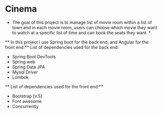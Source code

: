 # Cinema

* The goal of this project is to manage list of movie room within a list of town and in each movie room, users can choose which movie they want to watch at a specific list of time and can book the seats they want. *

** In this project I use Spring boot for the back end, and Angular for the front end.**
List of dependencies used for the back end:
* Spring Boot DevTools
* Spring web
* Spring Data JPA
* Mysql Driver
* Lombok

** List of dependencies used for the front end:**
* Bootstrap [v.5]
* Font awesome
* Concurrently
